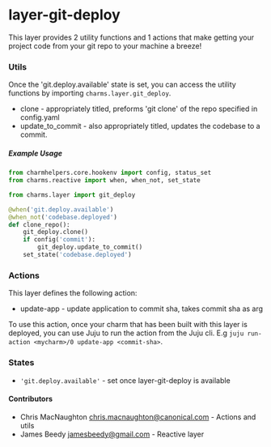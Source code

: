 # layer-git-deploy

This layer provides 2 utility functions and 1 actions
that make getting your project code from your git repo 
to your machine a breeze!


### Utils
Once the 'git.deploy.available' state is set, you can access the utility functions
by importing `charms.layer.git_deploy`.


* clone - appropriately titled, preforms 'git clone' of the repo specified in config.yaml
* update_to_commit - also appropriately titled, updates the  codebase to a commit.

##### Example Usage
```python
from charmhelpers.core.hookenv import config, status_set
from charms.reactive import when, when_not, set_state

from charms.layer import git_deploy

@when('git.deploy.available')
@when_not('codebase.deployed')
def clone_repo():
    git_deploy.clone()
    if config('commit'):
        git_deploy.update_to_commit()
    set_state('codebase.deployed')
```

### Actions
This layer defines the following action:
* update-app <commit-sha> - update application to commit sha, takes commit sha as arg

To use this action, once your charm that has been built with this layer is deployed,
you can use Juju to run the action from the Juju cli. E.g `juju run-action <mycharm>/0 update-app <commit-sha>`.

### States
* `'git.deploy.available'` - set once layer-git-deploy is available


#### Contributors
* Chris MacNaughton <chris.macnaughton@canonical.com> - Actions and utils
* James Beedy <jamesbeedy@gmail.com> - Reactive layer
